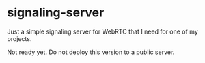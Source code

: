 # signaling-server

Just a simple signaling server for WebRTC that I need for one of my projects.

Not ready yet.  Do not deploy this version to a public server.